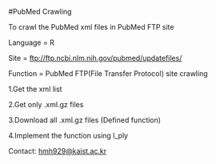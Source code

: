 #PubMed Crawling

To crawl the PubMed xml files in PubMed FTP site

Language = R

Site = ftp://ftp.ncbi.nlm.nih.gov/pubmed/updatefiles/

Function = PubMed FTP(File Transfer Protocol) site crawling

1.Get the xml list

2.Get only .xml.gz files

3.Download all .xml.gz files (Defined function)

4.Implement the function using l_ply

Contact: hmh929@kaist.ac.kr
